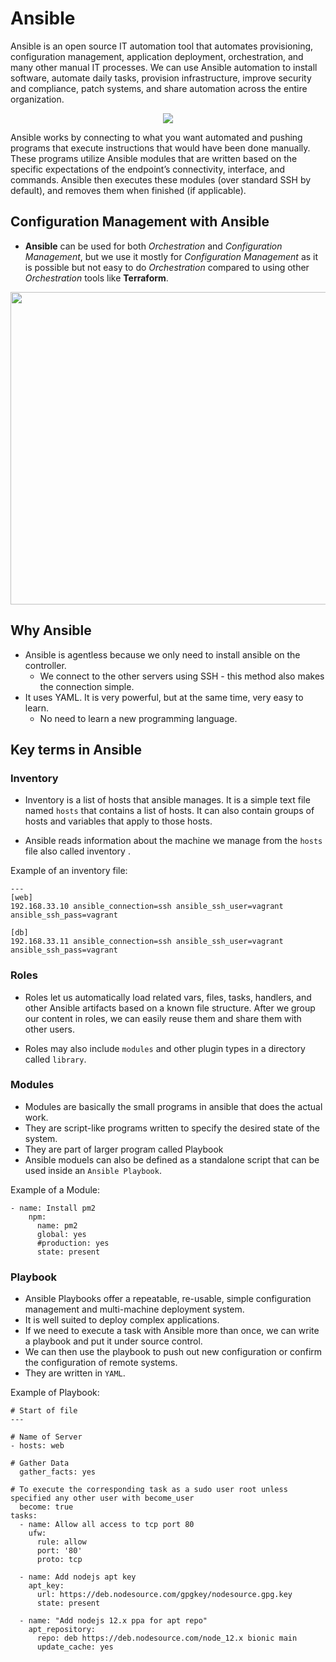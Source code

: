 

# Ansible

Ansible is an open source IT automation tool that automates provisioning, configuration management, application deployment, orchestration, and many other manual IT processes. We can use Ansible automation to install software, automate daily tasks, provision infrastructure, improve security and compliance, patch systems, and share automation across the entire organization.

<p align="center">
  <img src="https://user-images.githubusercontent.com/110366380/201702748-e429a4a5-3ea5-4def-9b9e-8a86383661ad.png">
</p>

Ansible works by connecting to what you want automated and pushing programs that execute instructions that would have been done manually. These programs utilize Ansible modules that are written based on the specific expectations of the endpoint’s connectivity, interface, and commands. Ansible then executes these modules (over standard SSH by default), and removes them when finished (if applicable).

## Configuration Management with Ansible

- **Ansible** can be used for both *Orchestration* and *Configuration Management*, but we use it mostly for *Configuration Management* as it is possible but not easy to do *Orchestration* compared to using other *Orchestration* tools like **Terraform**.

<p align="center">
  <img height=500 width=750 src="https://user-images.githubusercontent.com/110366380/201694444-ddb5beff-753e-4c8d-ae3e-d718b90ac772.png">
</p>

## Why Ansible
- Ansible is agentless because we only need to install ansible on the controller.
  - We connect to the other servers using SSH - this method also makes the connection simple.
- It uses YAML. It is very powerful, but at the same time, very easy to learn.
  - No need to learn a new programming language.

## Key terms in Ansible

### Inventory
- Inventory is a list of hosts that ansible manages. It is a simple text file named `hosts` that contains a list of hosts. It can also contain groups of hosts and variables that apply to those hosts.

- Ansible reads information about the machine we manage from the `hosts` file also called inventory .

Example of an inventory file:
```
---
[web]
192.168.33.10 ansible_connection=ssh ansible_ssh_user=vagrant ansible_ssh_pass=vagrant

[db]
192.168.33.11 ansible_connection=ssh ansible_ssh_user=vagrant ansible_ssh_pass=vagrant
```
### Roles

- Roles let us automatically load related vars, files, tasks, handlers, and other Ansible artifacts based on a known file structure. After we group our content in roles, we can easily reuse them and share them with other users.

- Roles may also include `modules` and other plugin types in a directory called `library`.

### Modules

- Modules are basically the small programs in ansible that does the actual work. 
- They are script-like programs written to specify the desired state of the system.
- They are part of larger program called Playbook
- Ansible moduels can also be defined as a standalone script that can be used inside an `Ansible Playbook`.

Example of a Module:
```
- name: Install pm2
    npm:
      name: pm2
      global: yes
      #production: yes
      state: present
```

### Playbook

- Ansible Playbooks offer a repeatable, re-usable, simple configuration management and multi-machine deployment system.
- It is well suited to deploy complex applications. 
- If we need to execute a task with Ansible more than once, we can write a playbook and put it under source control. 
- We can then use the playbook to push out new configuration or confirm the configuration of remote systems.
- They are written in `YAML`.

Example of Playbook:
```
# Start of file
---

# Name of Server
- hosts: web

# Gather Data
  gather_facts: yes

# To execute the corresponding task as a sudo user root unless specified any other user with become_user
  become: true
tasks:
  - name: Allow all access to tcp port 80
    ufw:
      rule: allow
      port: '80'
      proto: tcp

  - name: Add nodejs apt key
    apt_key:
      url: https://deb.nodesource.com/gpgkey/nodesource.gpg.key
      state: present

  - name: "Add nodejs 12.x ppa for apt repo"
    apt_repository:
      repo: deb https://deb.nodesource.com/node_12.x bionic main
      update_cache: yes
```

